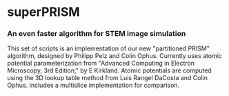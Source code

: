 # superPRISM
### An even faster algorithm for STEM image simulation


This set of scripts is an implementation of our new "partitioned PRISM" algorithm, 
designed by Philipp Pelz and Colin Ophus. Currently uses atomic potential parameterization
from "Advanced Computing in Electron Microscopy, 3rd Edition," by E Kirkland. Atomic 
potentials are computed using the 3D lookup table method from Luis Rangel DaCosta and 
Colin Ophus. Includes a multislice implementation for comparison.



